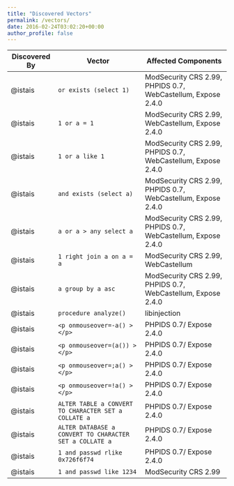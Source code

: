```yaml
---
title: "Discovered Vectors"
permalink: /vectors/
date: 2016-02-24T03:02:20+00:00
author_profile: false
---
```


| Discovered By    | Vector |    Affected Components                                       |
| --------         | ------ | ------------------------------------------------------------ |
|@istais|`or exists (select 1)`|ModSecurity CRS 2.99, PHPIDS 0.7, WebCastellum, Expose 2.4.0|
|@istais|`1 or a = 1`|ModSecurity CRS 2.99, WebCastellum, Expose 2.4.0|
|@istais|`1 or a like 1`|ModSecurity CRS 2.99, PHPIDS 0.7, WebCastellum, Expose 2.4.0|
|@istais|`and exists (select a)`|ModSecurity CRS 2.99, PHPIDS 0.7, WebCastellum, Expose 2.4.0|
|@istais|`a or a > any select a`|ModSecurity CRS 2.99, PHPIDS 0.7, WebCastellum, Expose 2.4.0|
|@istais|`1 right join a on a = a`|ModSecurity CRS 2.99, WebCastellum|
|@istais|`a group by a asc`|ModSecurity CRS 2.99, PHPIDS 0.7, WebCastellum, Expose 2.4.0|
|@istais|`procedure analyze()`|libinjection|
|@istais|`<p onmouseover=-a() ></p>`|PHPIDS 0.7/ Expose 2.4.0|
|@istais|`<p onmouseover=(a()) ></p>`|PHPIDS 0.7/ Expose 2.4.0|
|@istais|`<p onmouseover=;a() ></p>`|PHPIDS 0.7/ Expose 2.4.0|
|@istais|`<p onmouseover=!a() ></p>`|PHPIDS 0.7/ Expose 2.4.0|
|@istais|`ALTER TABLE a CONVERT TO CHARACTER SET a COLLATE a`|PHPIDS 0.7/ Expose 2.4.0|
|@istais|`ALTER DATABASE a CONVERT TO CHARACTER SET a COLLATE a`|PHPIDS 0.7/ Expose 2.4.0|
|@istais|`1 and passwd rlike 0x726f6f74`|PHPIDS 0.7/ Expose 2.4.0|
|@istais|`1 and passwd like 1234`|ModSecurity CRS 2.99|